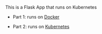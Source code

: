 This is a Flask App that runs on Kubernetes

- Part 1: runs on [Docker](https://github.com/randiltennakoon/flask_k8s/tree/run_on_docker)

- Part 2: runs on [Kubernetes](https://github.com/randiltennakoon/flask_k8s/tree/run_on_kubernetes)








